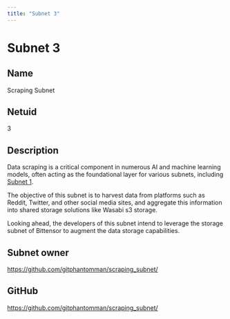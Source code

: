 ```yaml
---
title: "Subnet 3"
---
```


# Subnet 3

## Name

Scraping Subnet

## Netuid
3

## Description

Data scraping is a critical component in numerous AI and machine learning models, often acting as the foundational layer for various subnets, including [Subnet 1](./subnet-1.md). 

The objective of this subnet is to harvest data from platforms such as Reddit, Twitter, and other social media sites, and aggregate this information into shared storage solutions like Wasabi s3 storage. 

Looking ahead, the developers of this subnet intend to leverage the storage subnet of Bittensor to augment the data storage capabilities.

## Subnet owner

https://github.com/gitphantomman/scraping_subnet/

## GitHub

https://github.com/gitphantomman/scraping_subnet/

<!-- 
## Hyperparameters

| Hyperparameter| Value|
|:---|------|
| rho | 10 |
| kappa | 32767 |
| immunity_period | 7200 |
| min_allowed_weights | 8 |
| max_weight_limit | 455 |
| tempo | 99 |
| min_difficulty | 1000000000000000000 |
| max_difficulty | 1000000000000000000 |
| weights_version | 2013 |
| weights_rate_limit | 100 |
| adjustment_interval | 112 |
| activity_cutoff | 5000 |
| registration_allowed | True |
| target_regs_per_interval | 2 |
| min_burn | 1000000000 |
| max_burn | 100000000000 |
| bonds_moving_avg | 900000 |
| max_regs_per_block | 1 |
| serving_rate_limit | 10 |
| max_validators | 128 | -->